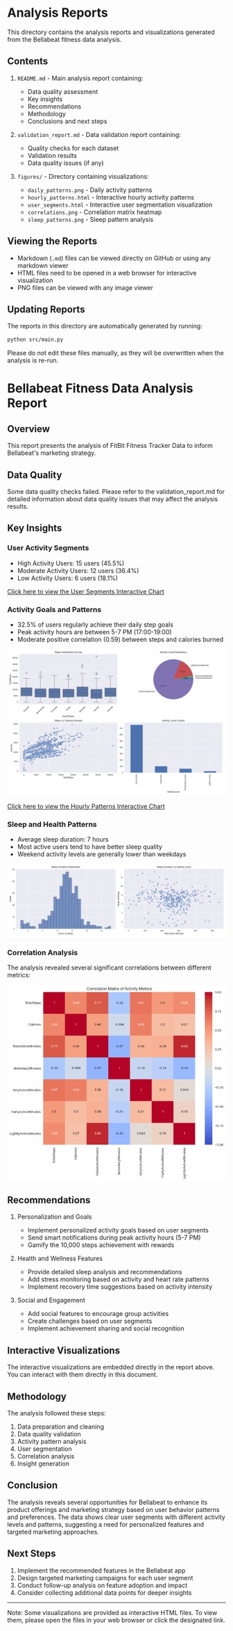 # Analysis Reports

This directory contains the analysis reports and visualizations generated from the Bellabeat fitness data analysis.

## Contents

1. `README.md` - Main analysis report containing:
   - Data quality assessment
   - Key insights
   - Recommendations
   - Methodology
   - Conclusions and next steps

2. `validation_report.md` - Data validation report containing:
   - Quality checks for each dataset
   - Validation results
   - Data quality issues (if any)

3. `figures/` - Directory containing visualizations:
   - `daily_patterns.png` - Daily activity patterns
   - `hourly_patterns.html` - Interactive hourly activity patterns
   - `user_segments.html` - Interactive user segmentation visualization
   - `correlations.png` - Correlation matrix heatmap
   - `sleep_patterns.png` - Sleep pattern analysis

## Viewing the Reports

- Markdown (`.md`) files can be viewed directly on GitHub or using any markdown viewer
- HTML files need to be opened in a web browser for interactive visualization
- PNG files can be viewed with any image viewer

## Updating Reports

The reports in this directory are automatically generated by running:

```bash
python src/main.py
```

Please do not edit these files manually, as they will be overwritten when the analysis is re-run. 

# Bellabeat Fitness Data Analysis Report

## Overview
This report presents the analysis of FitBit Fitness Tracker Data to inform Bellabeat's marketing strategy.

## Data Quality
Some data quality checks failed. Please refer to the validation_report.md
for detailed information about data quality issues that may affect the analysis results.

## Key Insights

### User Activity Segments
- High Activity Users: 15 users (45.5%)
- Moderate Activity Users: 12 users (36.4%)
- Low Activity Users: 6 users (18.1%)

[Click here to view the User Segments Interactive Chart](https://hahahuy.github.io/google-DA-capstone/user_segments.html)

### Activity Goals and Patterns
- 32.5% of users regularly achieve their daily step goals
- Peak activity hours are between 5-7 PM (17:00-19:00)
- Moderate positive correlation (0.59) between steps and calories burned

![Daily Activity Patterns](figures/daily_patterns.png)

[Click here to view the Hourly Patterns Interactive Chart](https://hahahuy.github.io/google-DA-capstone/hourly_patterns.html)

### Sleep and Health Patterns
- Average sleep duration: 7 hours
- Most active users tend to have better sleep quality
- Weekend activity levels are generally lower than weekdays

![Sleep Patterns](figures/sleep_patterns.png)

### Correlation Analysis
The analysis revealed several significant correlations between different metrics:

![Correlation Matrix](figures/correlations.png)

## Recommendations

1. Personalization and Goals
   - Implement personalized activity goals based on user segments
   - Send smart notifications during peak activity hours (5-7 PM)
   - Gamify the 10,000 steps achievement with rewards

2. Health and Wellness Features
   - Provide detailed sleep analysis and recommendations
   - Add stress monitoring based on activity and heart rate patterns
   - Implement recovery time suggestions based on activity intensity

3. Social and Engagement
   - Add social features to encourage group activities
   - Create challenges based on user segments
   - Implement achievement sharing and social recognition

## Interactive Visualizations
The interactive visualizations are embedded directly in the report above. You can interact with them directly in this document.

## Methodology
The analysis followed these steps:
1. Data preparation and cleaning
2. Data quality validation
3. Activity pattern analysis
4. User segmentation
5. Correlation analysis
6. Insight generation

## Conclusion
The analysis reveals several opportunities for Bellabeat to enhance its product offerings
and marketing strategy based on user behavior patterns and preferences. The data shows
clear user segments with different activity levels and patterns, suggesting a need for
personalized features and targeted marketing approaches.

## Next Steps
1. Implement the recommended features in the Bellabeat app
2. Design targeted marketing campaigns for each user segment
3. Conduct follow-up analysis on feature adoption and impact
4. Consider collecting additional data points for deeper insights

---
Note: Some visualizations are provided as interactive HTML files. To view them, please open the files in your web browser or click the designated link.
